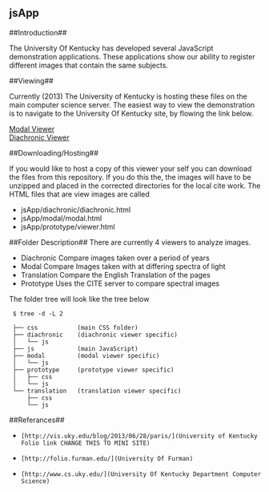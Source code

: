 jsApp
-----


##Introduction##
  
The University Of Kentucky has developed several JavaScript demonstration applications. 
These applications show our ability to register different images that contain the same subjects.


##Viewing##

Currently (2013) The University of Kentucky is hosting these files on the main computer science server. 
The easiest way to view the demonstration is to navigate to the University Of Kentucky site, by flowing the link below.


[Modal Viewer](http://www.vis.uky.edu/static/folio/modal/modal.html)  
[Diachronic Viewer](http://www.vis.uky.edu/static/folio/diachronic/diachronic.html)



##Downloading/Hosting##

If you would like to host a copy of this viewer your self you can download the files from this repository.
If you do this the, the images will have to be unzipped and placed in the corrected directories for the local cite work. 
The HTML files that are view images are called

*    jsApp/diachronic/diachronic.html 
*    jsApp/modal/modal.html
*    jsApp/prototype/viewer.html



##Folder Description##
There are currently 4 viewers to analyze images.
*    Diachronic      Compare images taken over a period of years
*    Modal           Compare Images taken with at differing spectra of light
*    Translation     Compare the English Translation of the pages
*    Prototype       Uses the CITE server to compare spectral images


The folder tree will look like the tree below
    
     $ tree -d -L 2

	 ├── css           (main CSS folder)
	 ├── diachronic    (diachronic viewer specific)
	 │   └── js        
	 ├── js            (main JavaScript)
	 ├── modal         (modal viewer specific)
	 │   └── js        
	 ├── prototype     (prototype viewer specific)
	 │   ├── css       
	 │   └── js        
	 └── translation   (translation viewer specific) 
	     ├── css
	     └── js
	

##Referances##
*     [http://vis.uky.edu/blog/2013/06/28/paris/](University of Kentucky Folio link CHANGE THIS TO MINI SITE)
*     [http://folio.furman.edu/](University Of Furman)
*     [http://www.cs.uky.edu/](University Of Kentucky Department Computer Science)


